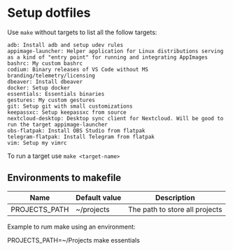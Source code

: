 # Setup dotfiles

Use `make` without targets to list all the follow targets:

```
adb: Install adb and setup udev rules
appimage-launcher: Helper application for Linux distributions serving as a kind of "entry point" for running and integrating AppImages
bashrc: My custom bashrc
codium: Binary releases of VS Code without MS branding/telemetry/licensing
dbeaver: Install dbeaver
docker: Setup docker
essentials: Essentials binaries
gestures: My custom gestures
git: Setup git with small customizations
keepassxc: Setup keepassxc from source
nextcloud-desktop: Desktop sync client for Nextcloud. Will be good to run the target appimage-launcher
obs-flatpak: Install OBS Studio from flatpak
telegram-flatpak: Install Telegram from flatpak
vim: Setup my vimrc
```

To run a target use `make <target-name>`

## Environments to makefile

| Name          | Default value | Description                    |
| ------------- | ------------- | ------------------------------ |
| PROJECTS_PATH | ~/projects    | The path to store all projects |

Example to rum make using an environment:

PROJECTS_PATH=~/Projects make essentials
